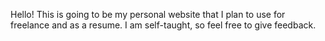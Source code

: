 Hello! This is going to be my personal website that I plan to use for freelance and as a resume.
I am self-taught, so feel free to give feedback.

